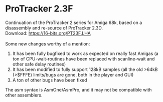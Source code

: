 # ProTracker 2.3F
Continuation of the ProTracker 2 series for Amiga 68k, based on a disassembly and re-source of ProTracker 2.3D. \
Download: https://16-bits.org/PT23F.LHA \
\
Some new changes worthy of a mention:
1) It has been fully bugfixed to work as expected on really fast Amigas (a ton of CPU-wait-routines have been replaced with scanline-wait and other safe delay routines)
2) It has been modified to fully support 128kB samples (all the old >64kB (>$FFFE) limits/bugs are gone, both in the player and GUI)
3) A ton of other bugs have been fixed

The asm syntax is AsmOne/AsmPro, and it may not be compatible with other assemblers.
